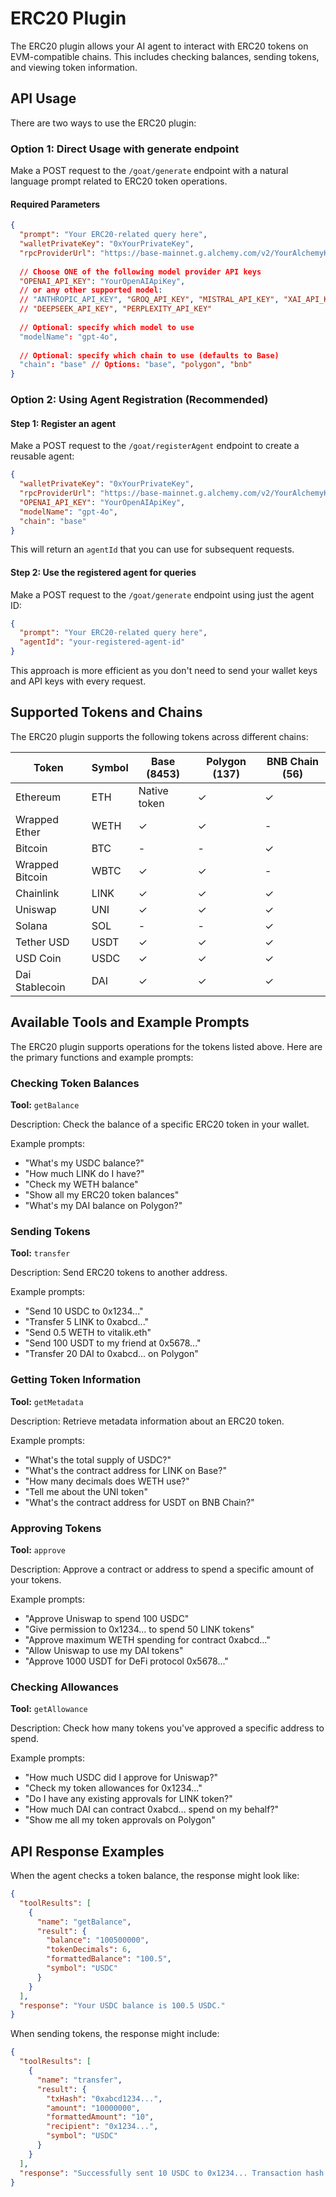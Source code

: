 # ERC20 Plugin

The ERC20 plugin allows your AI agent to interact with ERC20 tokens on EVM-compatible chains. This includes checking balances, sending tokens, and viewing token information.

## API Usage

There are two ways to use the ERC20 plugin:

### Option 1: Direct Usage with generate endpoint

Make a POST request to the `/goat/generate` endpoint with a natural language prompt related to ERC20 token operations.

#### Required Parameters

```json
{
  "prompt": "Your ERC20-related query here",
  "walletPrivateKey": "0xYourPrivateKey",
  "rpcProviderUrl": "https://base-mainnet.g.alchemy.com/v2/YourAlchemyKey",
  
  // Choose ONE of the following model provider API keys
  "OPENAI_API_KEY": "YourOpenAIApiKey",
  // or any other supported model:
  // "ANTHROPIC_API_KEY", "GROQ_API_KEY", "MISTRAL_API_KEY", "XAI_API_KEY", 
  // "DEEPSEEK_API_KEY", "PERPLEXITY_API_KEY"
  
  // Optional: specify which model to use
  "modelName": "gpt-4o",
  
  // Optional: specify which chain to use (defaults to Base)
  "chain": "base" // Options: "base", "polygon", "bnb"
}
```

### Option 2: Using Agent Registration (Recommended)

#### Step 1: Register an agent

Make a POST request to the `/goat/registerAgent` endpoint to create a reusable agent:

```json
{
  "walletPrivateKey": "0xYourPrivateKey",
  "rpcProviderUrl": "https://base-mainnet.g.alchemy.com/v2/YourAlchemyKey",
  "OPENAI_API_KEY": "YourOpenAIApiKey",
  "modelName": "gpt-4o",
  "chain": "base"
}
```

This will return an `agentId` that you can use for subsequent requests.

#### Step 2: Use the registered agent for queries

Make a POST request to the `/goat/generate` endpoint using just the agent ID:

```json
{
  "prompt": "Your ERC20-related query here",
  "agentId": "your-registered-agent-id"
}
```

This approach is more efficient as you don't need to send your wallet keys and API keys with every request.

## Supported Tokens and Chains

The ERC20 plugin supports the following tokens across different chains:

| Token | Symbol | Base (8453) | Polygon (137) | BNB Chain (56) |
|-------|--------|------------|--------------|----------------|
| Ethereum | ETH | Native token | ✓ | ✓ |
| Wrapped Ether | WETH | ✓ | ✓ | - |
| Bitcoin | BTC | - | - | ✓ |
| Wrapped Bitcoin | WBTC | ✓ | ✓ | - |
| Chainlink | LINK | ✓ | ✓ | ✓ |
| Uniswap | UNI | ✓ | ✓ | ✓ |
| Solana | SOL | - | - | ✓ |
| Tether USD | USDT | ✓ | ✓ | ✓ |
| USD Coin | USDC | ✓ | ✓ | ✓ |
| Dai Stablecoin | DAI | ✓ | ✓ | ✓ |

## Available Tools and Example Prompts

The ERC20 plugin supports operations for the tokens listed above. Here are the primary functions and example prompts:

### Checking Token Balances

**Tool:** `getBalance`

Description: Check the balance of a specific ERC20 token in your wallet.

Example prompts:
- "What's my USDC balance?"
- "How much LINK do I have?"
- "Check my WETH balance"
- "Show all my ERC20 token balances"
- "What's my DAI balance on Polygon?"

### Sending Tokens

**Tool:** `transfer`

Description: Send ERC20 tokens to another address.

Example prompts:
- "Send 10 USDC to 0x1234..."
- "Transfer 5 LINK to 0xabcd..."
- "Send 0.5 WETH to vitalik.eth"
- "Send 100 USDT to my friend at 0x5678..."
- "Transfer 20 DAI to 0xabcd... on Polygon"

### Getting Token Information

**Tool:** `getMetadata`

Description: Retrieve metadata information about an ERC20 token.

Example prompts:
- "What's the total supply of USDC?"
- "What's the contract address for LINK on Base?"
- "How many decimals does WETH use?"
- "Tell me about the UNI token"
- "What's the contract address for USDT on BNB Chain?"

### Approving Tokens

**Tool:** `approve`

Description: Approve a contract or address to spend a specific amount of your tokens.

Example prompts:
- "Approve Uniswap to spend 100 USDC"
- "Give permission to 0x1234... to spend 50 LINK tokens"
- "Approve maximum WETH spending for contract 0xabcd..."
- "Allow Uniswap to use my DAI tokens"
- "Approve 1000 USDT for DeFi protocol 0x5678..."

### Checking Allowances

**Tool:** `getAllowance`

Description: Check how many tokens you've approved a specific address to spend.

Example prompts:
- "How much USDC did I approve for Uniswap?"
- "Check my token allowances for 0x1234..."
- "Do I have any existing approvals for LINK token?"
- "How much DAI can contract 0xabcd... spend on my behalf?"
- "Show me all my token approvals on Polygon"

## API Response Examples

When the agent checks a token balance, the response might look like:

```json
{
  "toolResults": [
    {
      "name": "getBalance",
      "result": {
        "balance": "100500000",
        "tokenDecimals": 6,
        "formattedBalance": "100.5",
        "symbol": "USDC"
      }
    }
  ],
  "response": "Your USDC balance is 100.5 USDC."
}
```

When sending tokens, the response might include:

```json
{
  "toolResults": [
    {
      "name": "transfer",
      "result": {
        "txHash": "0xabcd1234...",
        "amount": "10000000",
        "formattedAmount": "10",
        "recipient": "0x1234...",
        "symbol": "USDC"
      }
    }
  ],
  "response": "Successfully sent 10 USDC to 0x1234... Transaction hash: 0xabcd1234..."
}
``` 